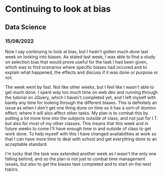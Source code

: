 # Continuing to look at bias
## Data Science
### 15/08/2022

Now I say continuing to look at bias, but I hadn't gotten much done last week on looking into biases. As stated last week, I was able to find a study on selection bias that would prove useful for the task I had been given, which was to find scenarios where specific biases had occured and to explain what happened, the effects and discuss if it was done or purpose or not.

The week went by fast. Not like other weeks, but I feel like I wasn't able to get much done. I spent way too much time on web dev and running through the tutorial on JQuery, which I haven't completed yet, and I left myself with barely any time for looking through the different biases. This is definitely an issue as when I don't get one thing done on time as it has a sort-of domino effect, where it will also affect other tasks. My plan is to combat this by putting a lot more time into the subjects outside of class, and not just for I.T. but also for most of my other classes. This means that this week and in future weeks to come I'll have enough time in and outside of class to get work done. To help myself with this I have changed availabilities at work so that I can have more time to deal with school and get everything done to an acceptable standard.

I'm lucky that the task was extended another week as I wasn't the only one falling behind, and so the plan is not just to combat time management issues, but also to get the biases task completed and to start on the next topics.